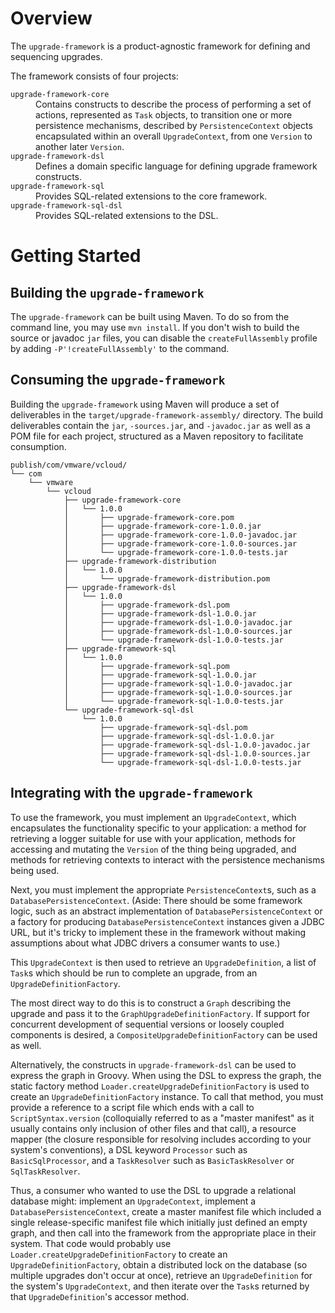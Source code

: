 Overview
=================

The `upgrade-framework` is a product-agnostic framework for defining and sequencing upgrades.

The framework consists of four projects:
<dl>
<dt><code>upgrade-framework-core</code></dt>
<dd>Contains constructs to describe the process of performing a set of actions, represented as <code>Task</code> objects, to transition one or more persistence mechanisms, described by <code>PersistenceContext</code> objects encapsulated within an overall <code>UpgradeContext</code>, from one <code>Version</code> to another later <code>Version</code>.</dd>
<dt><code>upgrade-framework-dsl</code></dt>
<dd>Defines a domain specific language for defining upgrade framework constructs.</dd>
<dt><code>upgrade-framework-sql</code></dt>
<dd>Provides SQL-related extensions to the core framework.</dd>
<dt><code>upgrade-framework-sql-dsl</code></dt>
<dd>Provides SQL-related extensions to the DSL.</dd>
</dl>

Getting Started
===============

Building the `upgrade-framework`
--------------------------------
The `upgrade-framework` can be built using Maven. To do so from the command line, you may use `mvn install`. If you don't wish to build the source or javadoc `jar` files, you can disable the `createFullAssembly` profile by adding `-P'!createFullAssembly'` to the command.


Consuming the `upgrade-framework`
---------------------------------
Building the `upgrade-framework` using Maven will produce a set of deliverables in the `target/upgrade-framework-assembly/` directory. The build deliverables contain the `jar`, `-sources.jar`, and `-javadoc.jar` as well as a POM file for each project, structured as a Maven repository to facilitate consumption.
```
publish/com/vmware/vcloud/
└── com
    └── vmware
        └── vcloud
            ├── upgrade-framework-core
            │   └── 1.0.0
            │       ├── upgrade-framework-core.pom
            │       ├── upgrade-framework-core-1.0.0.jar
            │       ├── upgrade-framework-core-1.0.0-javadoc.jar
            │       ├── upgrade-framework-core-1.0.0-sources.jar
            │       └── upgrade-framework-core-1.0.0-tests.jar
            ├── upgrade-framework-distribution
            │   └── 1.0.0
            │       └── upgrade-framework-distribution.pom
            ├── upgrade-framework-dsl
            │   └── 1.0.0
            │       ├── upgrade-framework-dsl.pom
            │       ├── upgrade-framework-dsl-1.0.0.jar
            │       ├── upgrade-framework-dsl-1.0.0-javadoc.jar
            │       ├── upgrade-framework-dsl-1.0.0-sources.jar
            │       └── upgrade-framework-dsl-1.0.0-tests.jar
            ├── upgrade-framework-sql
            │   └── 1.0.0
            │       ├── upgrade-framework-sql.pom
            │       ├── upgrade-framework-sql-1.0.0.jar
            │       ├── upgrade-framework-sql-1.0.0-javadoc.jar
            │       ├── upgrade-framework-sql-1.0.0-sources.jar
            │       └── upgrade-framework-sql-1.0.0-tests.jar
            └── upgrade-framework-sql-dsl
                └── 1.0.0
                    ├── upgrade-framework-sql-dsl.pom
                    ├── upgrade-framework-sql-dsl-1.0.0.jar
                    ├── upgrade-framework-sql-dsl-1.0.0-javadoc.jar
                    ├── upgrade-framework-sql-dsl-1.0.0-sources.jar
                    └── upgrade-framework-sql-dsl-1.0.0-tests.jar
```

Integrating with the `upgrade-framework`
----------------------------------------
To use the framework, you must implement an `UpgradeContext`, which encapsulates the functionality specific to your application: a method for retrieving a logger suitable for use with your application, methods for accessing and mutating the `Version` of the thing being upgraded, and methods for retrieving contexts to interact with the persistence mechanisms being used.

Next, you must implement the appropriate `PersistenceContext`s, such as a `DatabasePersistenceContext`. (Aside: There should be some framework logic, such as an abstract implementation of `DatabasePersistenceContext` or a factory for producing `DatabasePersistenceContext` instances given a JDBC URL, but it's tricky to implement these in the framework without making assumptions about what JDBC drivers a consumer wants to use.)

This `UpgradeContext` is then used to retrieve an `UpgradeDefinition`, a list of `Task`s which should be run to complete an upgrade, from an `UpgradeDefinitionFactory`.

The most direct way to do this is to construct a `Graph` describing the upgrade and pass it to the `GraphUpgradeDefinitionFactory`. If support for concurrent development of sequential versions or loosely coupled components is desired, a `CompositeUpgradeDefinitionFactory` can be used as well.

Alternatively, the constructs in `upgrade-framework-dsl` can be used to express the graph in Groovy. When using the DSL to express the graph, the static factory method `Loader.createUpgradeDefinitionFactory` is used to create an `UpgradeDefinitionFactory` instance. To call that method, you must provide a reference to a script file which ends with a call to `ScriptSyntax.version` (colloquially referred to as a "master manifest" as it usually contains only inclusion of other files and that call), a resource mapper (the closure responsible for resolving includes according to your system's conventions), a DSL keyword `Processor` such as `BasicSqlProcessor`, and a `TaskResolver` such as `BasicTaskResolver` or `SqlTaskResolver`.

Thus, a consumer who wanted to use the DSL to upgrade a relational database might: implement an `UpgradeContext`, implement a `DatabasePersistenceContext`, create a master manifest file which included a single release-specific manifest file which initially just defined an empty graph, and then call into the framework from the appropriate place in their system. That code would probably use `Loader.createUpgradeDefinitionFactory` to create an `UpgradeDefinitionFactory`, obtain a distributed lock on the database (so multiple upgrades don't occur at once), retrieve an `UpgradeDefinition` for the system's `UpgradeContext`, and then iterate over the `Task`s returned by that `UpgradeDefinition`'s accessor method.
